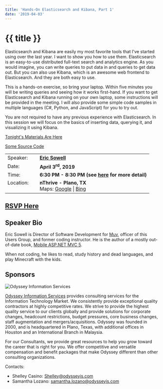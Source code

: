 ```yaml
---
title: 'Hands-On Elasticsearch and Kibana, Part 1'
date: '2019-04-03'
---
```

# {{ title }}

Elasticsearch and Kibana are easily my most favorite tools that I've started using over the last year. I want to show you how to use them. Elasticsearch is an easy-to-use distributed full-text search and analytics engine. As you would imagine, you can write queries to put data in and queries to get data out. But you can also use Kibana, which is an awesome web frontend to Elasticsearch. And they are both easy to use.

This is a hands-on exercise, so bring your laptop. Within five minutes you will be writing queries and seeing how it works first-hand. If you want to get Elasticsearch and Kibana running on your own laptop, some instructions will be provided in the meeting. I will also provide some simple code samples in multiple languages (C#, Python, and JavaScript) for you to try out.

You are not required to have any previous experience with Elasticsearch. In this session we will focus on the basics of inserting data, querying it, and visualizing it using Kibana.

[Tonight's Materials Are Here](https://north-dallas-developers.github.io/learn/hands-on-elasticsearch/)

[Some Source Code](https://github.com/north-dallas-developers/elasticsearch-samples)

  

<table><tbody><tr><td>Speaker:</td><td>&nbsp;</td><td><b><a title="Eric Sowell" target="_blank" href="http://ericsowell.com">Eric Sowell</a></b></td></tr><tr><td>Date:</td><td>&nbsp;</td><td><b>April 3<sup>rd</sup>, 2019</b></td></tr><tr><td valign="top">Time:</td><td>&nbsp;</td><td><b>6:30 PM - 8:30 PM (see <a title="Location" href="../../location/index.html">here</a> for more detail)</b></td></tr><tr><td valign="top">Location:</td><td>&nbsp;</td><td><b>nThrive - Plano, TX</b><br>Maps: <a title="Google" target="_blank" href="https://goo.gl/maps/1OyNE">Google</a> | <a title="Bing" target="_blank" href="http://binged.it/1afBEJ9">Bing</a></td></tr></tbody></table>

## [RSVP Here](https://www.eventbrite.com/e/hands-on-elasticsearch-and-kibana-part-1-tickets-59396011068)

## Speaker Bio

Eric Sowell is Director of Software Development for [Muv](https://www.muvpeople.com/), officer of this Users Group, and former coding instructor. He is the author of a mostly out-of-date book, [Mobile ASP.NET MVC 5](http://www.amazon.com/Mobile-ASP-NET-MVC-Eric-Sowell/dp/1430250569/ref=sr_1_1).

When not coding, he likes to read, study history and dead languages, and play Minecraft with the kids.

## Sponsors

![Odyssey Information Services](http://northdallas.net/files/sponsor/OdysseyLogoFullColor.jpg)

[Odyssey Information Services](http://odysseyis.com/) provides consulting services for the Information Technology Market. We consistently provide exceptional quality contractors at highly competitive rates. We strive to provide the highest quality service to our clients globally and provide solutions for corporate changes, headcount restrictions, budget pressures, core business changes, staff augmentation and mergers/acquisitions. Odyssey was founded in 2000, and is headquartered in Plano, Texas, with additional offices in Houston and an International Branch in Malaysia.

For our Consultants, we provide great resources to help you grow toward the career that is right for you. We offer competitive and versatile compensation and benefit packages that make Odyssey different than other consulting organizations.

Contacts:

-   Shelley Casino: [Shelley@odysseyis.com](mailto:Shelley@odysseyis.com)
-   Samantha Lozano: [samantha.lozano@odysseyis.com](mailto:samantha.lozano@odysseyis.com)
    
